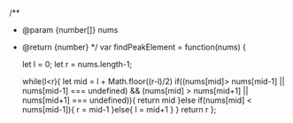 /**
 * @param {number[]} nums
 * @return {number}
 */
var findPeakElement = function(nums) {
   
    let l = 0;
    let r = nums.length-1;
    
    while(l<r){
        let mid = l + Math.floor((r-l)/2)
        if((nums[mid]> nums[mid-1] || nums[mid-1] === undefined) && (nums[mid] > nums[mid+1] || nums[mid+1] === undefined)){
            return mid
        }else if(nums[mid] < nums[mid-1]){
            r = mid-1
        }else{
            l = mid+1
        }
    }
    return r
};